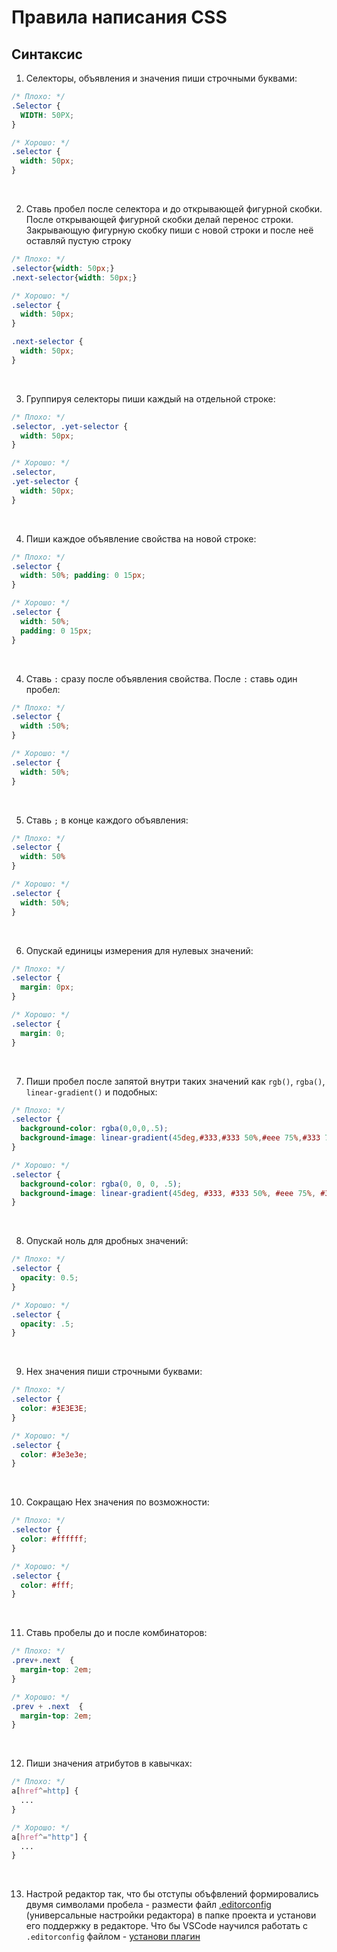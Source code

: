 # Правила написания CSS

## Синтаксис

1. Селекторы, объявления и значения пиши строчными буквами:
```css
/* Плохо: */
.Selector {
  WIDTH: 50PX;
}

/* Хорошо: */
.selector {
  width: 50px;
}
```
<br>

2. Ставь пробел после селектора и до открывающей фигурной скобки. После открывающей фигурной скобки делай перенос строки. Закрывающую фигурную скобку пиши с новой строки и после неё оставляй пустую строку
```css
/* Плохо: */
.selector{width: 50px;}
.next-selector{width: 50px;}

/* Хорошо: */
.selector {
  width: 50px;
}

.next-selector {
  width: 50px;
}
```
<br>

3. Группируя селекторы пиши каждый на отдельной строке:
```css
/* Плохо: */
.selector, .yet-selector {
  width: 50px;
}

/* Хорошо: */
.selector,
.yet-selector {
  width: 50px;
}
```
<br>

4. Пиши каждое объявление свойства на новой строке:
```css
/* Плохо: */
.selector {
  width: 50%; padding: 0 15px;
}

/* Хорошо: */
.selector {
  width: 50%; 
  padding: 0 15px;
}
```
<br>

4. Ставь ```:``` сразу после объявления свойства. После ```:``` ставь один пробел:
```css
/* Плохо: */
.selector {
  width :50%;
}

/* Хорошо: */
.selector {
  width: 50%; 
}
```
<br>

5. Ставь ```;``` в конце каждого объявления:
```css
/* Плохо: */
.selector {
  width: 50%
}

/* Хорошо: */
.selector {
  width: 50%; 
}
```
<br>

6. Опускай единицы измерения для нулевых значений:
```css
/* Плохо: */
.selector {
  margin: 0px;
}

/* Хорошо: */
.selector {
  margin: 0;
}
```
<br>

7. Пиши пробел после запятой внутри таких значений как ```rgb()```, ```rgba()```, ```linear-gradient()``` и подобных:
```css
/* Плохо: */
.selector {
  background-color: rgba(0,0,0,.5);
  background-image: linear-gradient(45deg,#333,#333 50%,#eee 75%,#333 75%);
}

/* Хорошо: */
.selector {
  background-color: rgba(0, 0, 0, .5);
  background-image: linear-gradient(45deg, #333, #333 50%, #eee 75%, #333 75%);
}
```
<br>

8. Опускай ноль для дробных значений:
```css
/* Плохо: */
.selector {
  opacity: 0.5;
}

/* Хорошо: */
.selector {
  opacity: .5;
}
```
<br>

9. Hex значения пиши строчными буквами:
```css
/* Плохо: */
.selector {
  color: #3E3E3E;
}

/* Хорошо: */
.selector {
  color: #3e3e3e;
}
```
<br>

10. Сокращаю Hex значения по возможности:
```css
/* Плохо: */
.selector {
  color: #ffffff;
}

/* Хорошо: */
.selector {
  color: #fff;
}
```
<br>

11. Ставь пробелы до и после комбинаторов:
```css
/* Плохо: */
.prev+.next  {
  margin-top: 2em;
}

/* Хорошо: */
.prev + .next  {
  margin-top: 2em;
}
```
<br>

12. Пиши значения атрибутов в кавычках:
```css
/* Плохо: */
a[href^=http] {
  ...
}

/* Хорошо: */
a[href^="http"] {
  ...
}
```
<br>

13. Настрой редактор так, что бы отступы объфвлений формировались двумя символами пробела - размести файл [.editorconfig]() (универсальные настройки редактора) в папке проекта и установи его поддержку в редакторе.
Что бы VSCode научился работать с ```.editorconfig``` файлом - [установи плагин](https://marketplace.visualstudio.com/items?itemName=EditorConfig.EditorConfig)